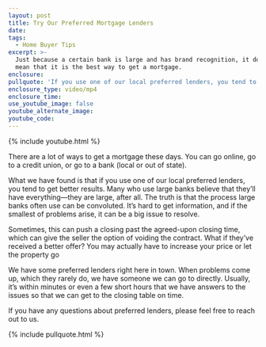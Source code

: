 ```yaml
---
layout: post
title: Try Our Preferred Mortgage Lenders
date:
tags:
  - Home Buyer Tips
excerpt: >-
  Just because a certain bank is large and has brand recognition, it doesn’t
  mean that it is the best way to get a mortgage.
enclosure:
pullquote: 'If you use one of our local preferred lenders, you tend to get better results.'
enclosure_type: video/mp4
enclosure_time:
use_youtube_image: false
youtube_alternate_image:
youtube_code:
---
```


{% include youtube.html %}

There are a lot of ways to get a mortgage these days. You can go online, go to a credit union, or go to a bank (local or out of state).

What we have found is that if you use one of our local preferred lenders, you tend to get better results. Many who use large banks believe that they’ll have everything—they are large, after all. The truth is that the process large banks often use can be convoluted. It’s hard to get information, and if the smallest of problems arise, it can be a big issue to resolve.

Sometimes, this can push a closing past the agreed-upon closing time, which can give the seller the option of voiding the contract. What if they’ve received a better offer? You may actually have to increase your price or let the property go

We have some preferred lenders right here in town. When problems come up, which they rarely do, we have someone we can go to directly. Usually, it’s within minutes or even a few short hours that we have answers to the issues so that we can get to the closing table on time.

If you have any questions about preferred lenders, please feel free to reach out to us.

{% include pullquote.html %}